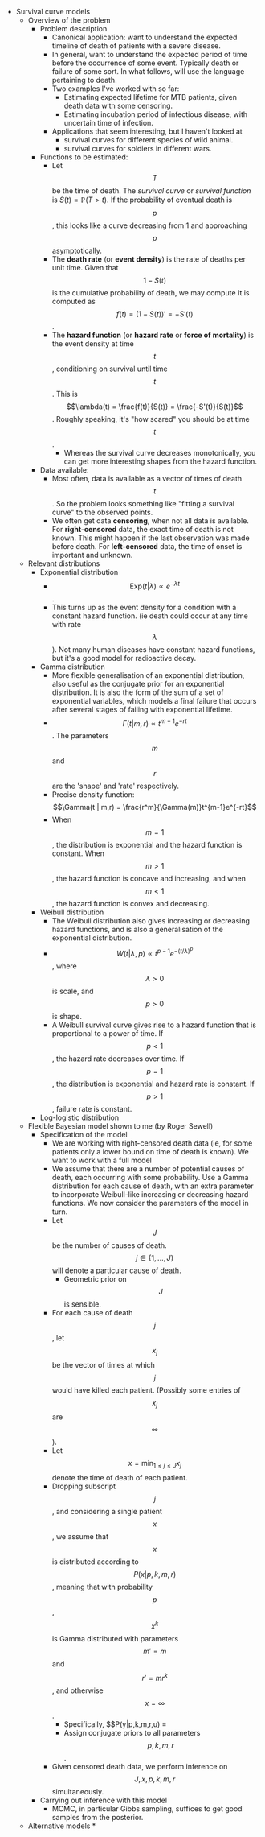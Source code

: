 * Survival curve models
    * Overview of the problem
        * Problem description
            * Canonical application: want to understand the expected timeline of death of patients with a severe disease.
            * In general, want to understand the expected period of time before the occurrence of some event. Typically death or failure of some sort. In what follows, will use the language pertaining to death.
            * Two examples I've worked with so far:
                * Estimating expected lifetime for MTB patients, given death data with some censoring.
                * Estimating incubation period of infectious disease, with uncertain time of infection.
            * Applications that seem interesting, but I haven't looked at
                * survival curves for different species of wild animal.
                * survival curves for soldiers in different wars.
        * Functions to be estimated:
            * Let $$T$$ be the time of death. The *survival curve* or *survival function* is $S(t) = \mathbb{P}(T > t)$. If the probability of eventual death is $$p$$, this looks like a curve decreasing from 1 and approaching $$p$$ asymptotically.
            * The **death rate** (or **event density**)  is the rate of deaths per unit time. Given that $$1 - S(t)$$ is the cumulative probability of death, we may compute  It is computed as $$f(t) = (1 - S(t))' = -S'(t)$$.
            * The **hazard function** (or **hazard rate** or **force of mortality**) is the event density at time $$t$$, conditioning on survival until time $$t$$. This is $$\lambda(t) = \frac{f(t)}{S(t)} = \frac{-S'(t)}{S(t)}$$. Roughly speaking, it's "how scared" you should be at time $$t$$.
                * Whereas the survival curve decreases monotonically, you can get more interesting shapes from the hazard function.
        * Data available:
            * Most often, data is available as a vector of times of death $$t$$. So the problem looks something like "fitting a survival curve" to the observed points.
            * We often get data **censoring**, when not all data is available. For **right-censored** data, the exact time of death is not known. This might happen if the last observation was made before death. For **left-censored** data, the time of onset is important and unknown.
    * Relevant distributions
        * Exponential distribution
            * $$\textrm{Exp}(t | \lambda) \propto e^{-\lambda t}$$.
            * This turns up as the event density for a condition with a constant hazard function. (ie death could occur at any time with rate $$\lambda$$ ). Not many human diseases have constant hazard functions, but it's a good model for radioactive decay.
        * Gamma distribution
            * More flexible generalisation of an exponential distribution, also useful as the conjugate prior for an exponential distribution. It is also the form of the sum of a set of exponential variables, which models a final failure that occurs after several stages of failing with exponential lifetime.
            * $$\Gamma(t | m, r) \propto t^{m-1} e^{-rt}$$. The parameters $$m$$ and $$r$$ are the 'shape' and 'rate' respectively.
            * Precise density function: $$\Gamma(t | m,r) = \frac{r^m}{\Gamma(m)}t^{m-1}e^{-rt}$$
            * When $$m=1$$, the distribution is exponential and the hazard function is constant. When $$m > 1$$, the hazard function is concave and increasing, and when $$m < 1$$, the hazard function is convex and decreasing. 
        * Weibull distribution
            * The Weibull distribution also gives increasing or decreasing hazard functions, and is also a generalisation of the exponential distribution.
            * $$W(t | \lambda, p) \propto t^{p-1} e^{-(t/\lambda)^p}$$, where $$\lambda > 0$$ is scale, and $$p > 0$$ is shape.
            * A Weibull survival curve gives rise to a hazard function that is proportional to a power of time. If $$p < 1$$, the hazard rate decreases over time. If $$p = 1$$, the distribution is exponential and hazard rate is constant. If $$p > 1$$, failure rate is constant.
        * Log-logistic distribution
    * Flexible Bayesian model shown to me
      (by Roger Sewell)
        * Specification of the model
            * We are working with right-censored death data (ie, for some patients only a lower bound on time of death is known). We want to work with a full model
            * We assume that there are a number of potential causes of death, each occurring with some probability. Use a Gamma distribution for each cause of death, with an extra parameter to incorporate Weibull-like increasing or decreasing hazard functions. We now consider the parameters of the model in turn.
            * Let $$J$$ be the number of causes of death. $$j \in \{1, ..., J\}$$ will denote a particular cause of death.
                * Geometric prior on $$J$$ is sensible.
            * For each cause of death $$j$$, let $$x_j$$ be the vector of times at which  $$j$$ would have killed each patient. (Possibly some entries of $$x_j$$ are $$\infty$$ ).
            * Let $$x = \min_{1 \leq j \leq J}x_j$$ denote the time of death of each patient.
            * Dropping subscript $$j$$, and considering a single patient $$x$$, we assume that $$x$$ is distributed according to $$P(x | p, k, m, r)$$, meaning that with probability $$p$$, $$x^k$$ is Gamma distributed with parameters $$m' = m$$ and $$r' = mr^k$$, and otherwise $$x  = \infty$$.
                * Specifically, $$P(y|p,k,m,r,u) = 
                * Assign conjugate priors to all parameters $$p, k, m, r$$.
            * Given censored death data, we perform inference on $$J, x, p, k, m, r$$ simultaneously.
        * Carrying out inference with this model
            * MCMC, in particular Gibbs sampling, suffices to get good samples from the posterior.
    * Alternative models
        * 
